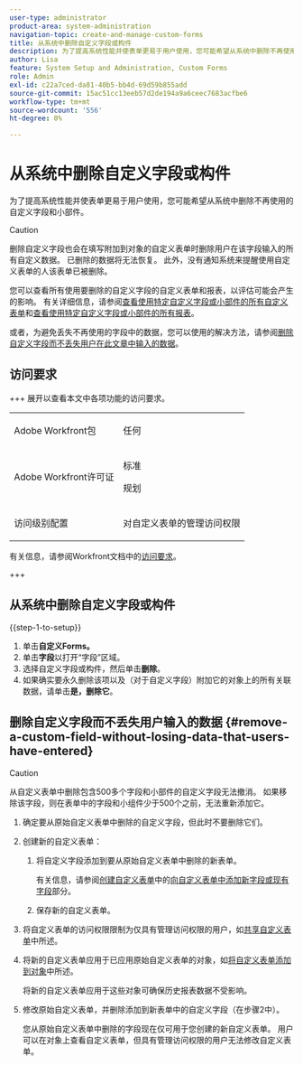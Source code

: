 ```yaml
---
user-type: administrator
product-area: system-administration
navigation-topic: create-and-manage-custom-forms
title: 从系统中删除自定义字段或构件
description: 为了提高系统性能并使表单更易于用户使用，您可能希望从系统中删除不再使用的自定义字段和小部件。
author: Lisa
feature: System Setup and Administration, Custom Forms
role: Admin
exl-id: c22a7ced-da81-40b5-bb4d-69d59b855add
source-git-commit: 15ac51cc13eeb57d2de194a9a6ceec7683acfbe6
workflow-type: tm+mt
source-wordcount: '556'
ht-degree: 0%

---
```


# 从系统中删除自定义字段或构件

为了提高系统性能并使表单更易于用户使用，您可能希望从系统中删除不再使用的自定义字段和小部件。

>[!CAUTION]
>
>删除自定义字段也会在填写附加到对象的自定义表单时删除用户在该字段输入的所有自定义数据。 已删除的数据将无法恢复。 此外，没有通知系统来提醒使用自定义表单的人该表单已被删除。
>
>您可以查看所有使用要删除的自定义字段的自定义表单和报表，以评估可能会产生的影响。 有关详细信息，请参阅[查看使用特定自定义字段或小部件的所有自定义表单](../../../administration-and-setup/customize-workfront/create-manage-custom-forms/view-all-custom-forms-that-use-a-particular-custom-field.md)和[查看使用特定自定义字段或小部件的所有报表](../../../administration-and-setup/customize-workfront/create-manage-custom-forms/view-all-reports-that-use-a-particular-custom-field.md)。
>
>或者，为避免丢失不再使用的字段中的数据，您可以使用的解决方法，请参阅[删除自定义字段而不丢失用户在此文章中输入的数据](#remove-a-custom-field-without-losing-data-that-users-have-entered)。

## 访问要求

+++ 展开以查看本文中各项功能的访问要求。

<table style="table-layout:auto"> 
 <col> 
 <col> 
 <tbody> 
  <tr> 
   <td>Adobe Workfront包</td> 
   <td><p>任何</p></td> 
  </tr> 
  <tr> 
   <td>Adobe Workfront许可证</td> 
   <td><p>标准</p>
       <p>规划</p></td>
  </tr> 
  <tr> 
   <td>访问级别配置</td> 
   <td> <p>对自定义表单的管理访问权限</p> </td> 
  </tr>  
 </tbody> 
</table>

有关信息，请参阅Workfront文档中的[访问要求](/help/quicksilver/administration-and-setup/add-users/access-levels-and-object-permissions/access-level-requirements-in-documentation.md)。

+++

## 从系统中删除自定义字段或构件

{{step-1-to-setup}}

1. 单击&#x200B;**自定义Forms。**
1. 单击&#x200B;**字段**&#x200B;以打开“字段”区域。
1. 选择自定义字段或构件，然后单击&#x200B;**删除**。
1. 如果确实要永久删除该项以及（对于自定义字段）附加它的对象上的所有关联数据，请单击&#x200B;**是，删除它**。

## 删除自定义字段而不丢失用户输入的数据 {#remove-a-custom-field-without-losing-data-that-users-have-entered}

>[!CAUTION]
>
>从自定义表单中删除包含500多个字段和小部件的自定义字段无法撤消。 如果移除该字段，则在表单中的字段和小组件少于500个之前，无法重新添加它。

1. 确定要从原始自定义表单中删除的自定义字段，但此时不要删除它们。
1. 创建新的自定义表单：

   1. 将自定义字段添加到要从原始自定义表单中删除的新表单。

      有关信息，请参阅[创建自定义表单](/help/quicksilver/administration-and-setup/customize-workfront/create-manage-custom-forms/form-designer/design-a-form/design-a-form.md#add-new-or-existing-fields-to-your-custom-form)中的[向自定义表单中添加新字段或现有字段](/help/quicksilver/administration-and-setup/customize-workfront/create-manage-custom-forms/form-designer/design-a-form/design-a-form.md)部分。

   1. 保存新的自定义表单。

1. 将自定义表单的访问权限限制为仅具有管理访问权限的用户，如[共享自定义表单](../../../administration-and-setup/customize-workfront/create-manage-custom-forms/share-access-to-a-custom-form.md)中所述。
1. 将新的自定义表单应用于已应用原始自定义表单的对象，如[将自定义表单添加到对象](../../../workfront-basics/work-with-custom-forms/add-a-custom-form-to-an-object.md)中所述。

   将新的自定义表单应用于这些对象可确保历史报表数据不受影响。

1. 修改原始自定义表单，并删除添加到新表单中的自定义字段（在步骤2中）。

   您从原始自定义表单中删除的字段现在仅可用于您创建的新自定义表单。 用户可以在对象上查看自定义表单，但具有管理访问权限的用户无法修改自定义表单。
